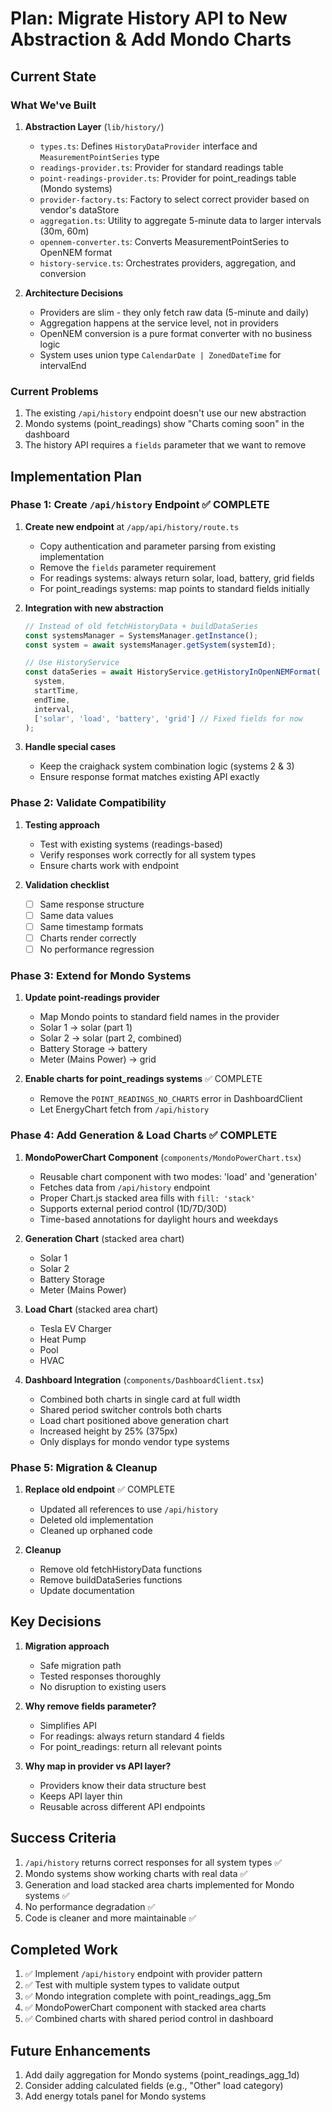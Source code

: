 # Plan: Migrate History API to New Abstraction & Add Mondo Charts

## Current State

### What We've Built
1. **Abstraction Layer** (`lib/history/`)
   - `types.ts`: Defines `HistoryDataProvider` interface and `MeasurementPointSeries` type
   - `readings-provider.ts`: Provider for standard readings table
   - `point-readings-provider.ts`: Provider for point_readings table (Mondo systems)
   - `provider-factory.ts`: Factory to select correct provider based on vendor's dataStore
   - `aggregation.ts`: Utility to aggregate 5-minute data to larger intervals (30m, 60m)
   - `opennem-converter.ts`: Converts MeasurementPointSeries to OpenNEM format
   - `history-service.ts`: Orchestrates providers, aggregation, and conversion

2. **Architecture Decisions**
   - Providers are slim - they only fetch raw data (5-minute and daily)
   - Aggregation happens at the service level, not in providers
   - OpenNEM conversion is a pure format converter with no business logic
   - System uses union type `CalendarDate | ZonedDateTime` for intervalEnd

### Current Problems
1. The existing `/api/history` endpoint doesn't use our new abstraction
2. Mondo systems (point_readings) show "Charts coming soon" in the dashboard
3. The history API requires a `fields` parameter that we want to remove

## Implementation Plan

### Phase 1: Create `/api/history` Endpoint ✅ COMPLETE

1. **Create new endpoint** at `/app/api/history/route.ts`
   - Copy authentication and parameter parsing from existing implementation
   - Remove the `fields` parameter requirement
   - For readings systems: always return solar, load, battery, grid fields
   - For point_readings systems: map points to standard fields initially

2. **Integration with new abstraction**
   ```typescript
   // Instead of old fetchHistoryData + buildDataSeries
   const systemsManager = SystemsManager.getInstance();
   const system = await systemsManager.getSystem(systemId);

   // Use HistoryService
   const dataSeries = await HistoryService.getHistoryInOpenNEMFormat(
     system,
     startTime,
     endTime,
     interval,
     ['solar', 'load', 'battery', 'grid'] // Fixed fields for now
   );
   ```

3. **Handle special cases**
   - Keep the craighack system combination logic (systems 2 & 3)
   - Ensure response format matches existing API exactly

### Phase 2: Validate Compatibility

1. **Testing approach**
   - Test with existing systems (readings-based)
   - Verify responses work correctly for all system types
   - Ensure charts work with endpoint

2. **Validation checklist**
   - [ ] Same response structure
   - [ ] Same data values
   - [ ] Same timestamp formats
   - [ ] Charts render correctly
   - [ ] No performance regression

### Phase 3: Extend for Mondo Systems

1. **Update point-readings provider**
   - Map Mondo points to standard field names in the provider
   - Solar 1 → solar (part 1)
   - Solar 2 → solar (part 2, combined)
   - Battery Storage → battery
   - Meter (Mains Power) → grid

2. **Enable charts for point_readings systems** ✅ COMPLETE
   - Remove the `POINT_READINGS_NO_CHARTS` error in DashboardClient
   - Let EnergyChart fetch from `/api/history`

### Phase 4: Add Generation & Load Charts ✅ COMPLETE

1. **MondoPowerChart Component** (`components/MondoPowerChart.tsx`)
   - Reusable chart component with two modes: 'load' and 'generation'
   - Fetches data from `/api/history` endpoint
   - Proper Chart.js stacked area fills with `fill: 'stack'`
   - Supports external period control (1D/7D/30D)
   - Time-based annotations for daylight hours and weekdays

2. **Generation Chart** (stacked area chart)
   - Solar 1
   - Solar 2
   - Battery Storage
   - Meter (Mains Power)

3. **Load Chart** (stacked area chart)
   - Tesla EV Charger
   - Heat Pump
   - Pool
   - HVAC

4. **Dashboard Integration** (`components/DashboardClient.tsx`)
   - Combined both charts in single card at full width
   - Shared period switcher controls both charts
   - Load chart positioned above generation chart
   - Increased height by 25% (375px)
   - Only displays for mondo vendor type systems

### Phase 5: Migration & Cleanup

1. **Replace old endpoint** ✅ COMPLETE
   - Updated all references to use `/api/history`
   - Deleted old implementation
   - Cleaned up orphaned code

2. **Cleanup**
   - Remove old fetchHistoryData functions
   - Remove buildDataSeries functions
   - Update documentation

## Key Decisions

1. **Migration approach**
   - Safe migration path
   - Tested responses thoroughly
   - No disruption to existing users

2. **Why remove fields parameter?**
   - Simplifies API
   - For readings: always return standard 4 fields
   - For point_readings: return all relevant points

3. **Why map in provider vs API layer?**
   - Providers know their data structure best
   - Keeps API layer thin
   - Reusable across different API endpoints

## Success Criteria

1. `/api/history` returns correct responses for all system types ✅
2. Mondo systems show working charts with real data ✅
3. Generation and load stacked area charts implemented for Mondo systems ✅
4. No performance degradation ✅
5. Code is cleaner and more maintainable ✅

## Completed Work

1. ✅ Implement `/api/history` endpoint with provider pattern
2. ✅ Test with multiple system types to validate output
3. ✅ Mondo integration complete with point_readings_agg_5m
4. ✅ MondoPowerChart component with stacked area charts
5. ✅ Combined charts with shared period control in dashboard

## Future Enhancements

1. Add daily aggregation for Mondo systems (point_readings_agg_1d)
2. Consider adding calculated fields (e.g., "Other" load category)
3. Add energy totals panel for Mondo systems